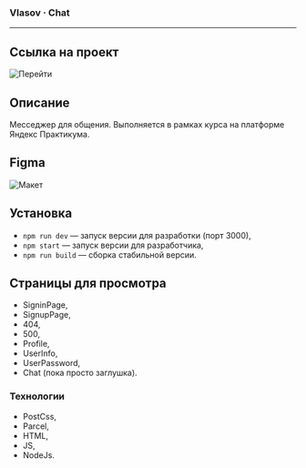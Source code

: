 ### Vlasov · Chat
---

## **Ссылка на проект**
![Перейти](https://awesome-visvesvaraya-a332fa.netlify.app)
## Описание

Месседжер для общения. Выполняется в рамках курса на платформе Яндекс Практикума.

## Figma

![Макет](https://www.figma.com/file/aHBixUZNjTk1gddyYbZV4H/Practicum-chat?node-id=17%3A346)

## Установка

- `npm run dev` — запуск версии для разработки (порт 3000),
- `npm start` — запуск версии для разработчика,
- `npm run build` — сборка стабильной версии.

## **Страницы для просмотра**

- SigninPage,
- SignupPage,
- 404,
- 500,
- Profile,
- UserInfo,
- UserPassword,
- Chat (пока просто заглушка).

### **Технологии**

- PostCss,
- Parcel,
- HTML,
- JS,
- NodeJs.
